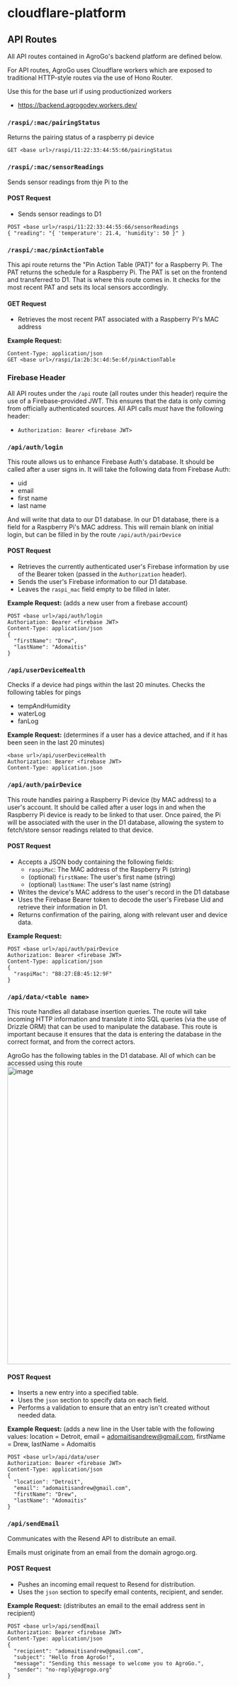 # cloudflare-platform

## API Routes
All API routes contained in AgroGo's backend platform are defined below.

For API routes, AgroGo uses Cloudflare workers which are exposed to traditional HTTP-style routes via the use of Hono Router.

Use this for the base url if using productionized workers
- https://backend.agrogodev.workers.dev/

### `/raspi/:mac/pairingStatus`
Returns the pairing status of a raspberry pi device

```
GET <base url>/raspi/11:22:33:44:55:66/pairingStatus
```

### `/raspi/:mac/sensorReadings`
Sends sensor readings from thje Pi to the 

#### POST Request
- Sends sensor readings to D1
```
POST <base url>/raspi/11:22:33:44:55:66/sensorReadings
{ "reading": "{ 'temperature': 21.4, 'humidity': 50 }" }
```

### `/raspi/:mac/pinActionTable`
This api route returns the "Pin Action Table (PAT)" for a Raspberry Pi. The PAT returns the schedule for a Raspberry Pi. The PAT is set on the frontend and transferred to D1. That is where this route comes in. It checks for the most recent PAT and sets its local sensors accordingly.

#### GET Request
- Retrieves the most recent PAT associated with a Raspberry Pi's MAC address

**Example Request:**
```
Content-Type: application/json
GET <base url>/raspi/1a:2b:3c:4d:5e:6f/pinActionTable
```

### Firebase Header
All API routes under the `/api` route (all routes under this header) require the use of a Firebase-provided JWT. This ensures that the data is only coming from officially authenticated sources. All API calls _must_ have the following header:
- `Authorization: Bearer <firebase JWT>`

### `/api/auth/login`
This route allows us to enhance Firebase Auth's database. It should be called after a user signs in. It will take the following data from Firebase Auth:
- uid
- email
- first name
- last name

And will write that data to our D1 database. In our D1 database, there is a field for a Raspberry Pi's MAC address. This will remain blank on initial login, but can be filled in by the route `/api/auth/pairDevice`

#### POST Request
- Retrieves the currently authenticated user's Firebase information by use of the Bearer token (passed in the `Authorization` header).
- Sends the user's Firebase information to our D1 database.
- Leaves the `raspi_mac` field empty to be filled in later.

**Example Request:** (adds a new user from a firebase account)
```
POST <base url>/api/auth/login
Authoriation: Bearer <firebase JWT>
Content-Type: application/json
{
  "firstName": "Drew",
  "lastName": "Adomaitis"
}
```

### `/api/userDeviceHealth`
Checks if a device had pings within the last 20 minutes. Checks the following tables for pings
- tempAndHumidity
- waterLog
- fanLog

**Example Request:** (determines if a user has a device attached, and if it has been seen in the last 20 minutes)
```
<base url>/api/userDeviceHealth
Authorization: Bearer <firebase JWT>
Content-Type: application.json
```

### `/api/auth/pairDevice`
This route handles pairing a Raspberry Pi device (by MAC address) to a user's account.
It should be called after a user logs in and when the Raspberry Pi device is ready to be linked to that user.
Once paired, the Pi will be associated with the user in the D1 database, allowing the system to fetch/store sensor readings related to that device.

#### POST Request
- Accepts a JSON body containing the following fields:
  - `raspiMac`: The MAC address of the Raspberry Pi (string)
  - (optional) `firstName`: The user's first name (string)
  - (optional) `lastName`: The user's last name (string)
- Writes the device's MAC address to the user's record in the D1 database
- Uses the Firebase Bearer token to decode the user's Firebase Uid and retrieve their information in D1.
- Returns confirmation of the pairing, along with relevant user and device data.

**Example Request:**

```
POST <base url>/api/auth/pairDevice
Authorization: Bearer <firebase JWT>
Content-Type: application/json
{
  "raspiMac": "B8:27:EB:45:12:9F"
}
```

### `/api/data/<table name>`
This route handles all database insertion queries. The route will take incoming HTTP information and translate it into SQL queries (via the use of Drizzle ORM) that can be used to manipulate the database. This route is important because it ensures that the data is entering the database in the correct format, and from the correct actors.

AgroGo has the following tables in the D1 database. All of which can be accessed using this route
<img width="1222" height="670" alt="image" src="https://github.com/user-attachments/assets/b1b393ba-7287-46c3-a4ec-18a1490092e3" />

#### POST Request
- Inserts a new entry into a specified table.
- Uses the `json` section to specify data on each field.
- Performs a validation to ensure that an entry isn't created without needed data.

**Example Request:** (adds a new line in the User table with the following values: location = Detroit, email = adomaitisandrew@gmail.com, firstName = Drew, lastName = Adomaitis
```
POST <base url>/api/data/user
Authorization: Bearer <firebase JWT>
Content-Type: application/json
{
  "location": "Detroit",
  "email": "adomaitisandrew@gmail.com",
  "firstName": "Drew",
  "lastName": "Adomaitis"
}
```

### `/api/sendEmail`
Communicates with the Resend API to distribute an email.

Emails must originate from an email from the domain agrogo.org.

#### POST Request
- Pushes an incoming email request to Resend for distribution.
- Uses the `json` section to specify email contents, recipient, and sender.

**Example Request:** (distributes an email to the email address sent in recipient)
```
POST <base url>/api/sendEmail
Authorization: Bearer <firebase JWT>
Content-Type: application/json
{
  "recipient": "adomaitisandrew@gmail.com",
  "subject": "Hello from AgroGo!",
  "message": "Sending this message to welcome you to AgroGo.",
  "sender": "no-reply@agrogo.org"
}
```

